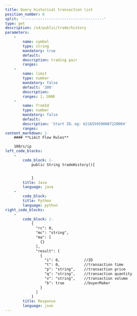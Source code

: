 ```yaml
---
title: Query historical transaction list
position_number: 6
split: '-------------------------------------'
type: get
description: /v4/public/trade/history
parameters:
    -
        name: symbol
        type: string
        mandatory: true
        default:
        description: trading pair
        ranges:
    -
        name: limit
        type: number
        mandatory: false
        default: '200'
        description:
        ranges: 1，1000
    -
        name: fromId
        type: number
        mandatory: false
        default:
        description: 'Start ID，eg: 6216559590087220004'
        ranges:
content_markdown: |-
    #### **Limit Flow Rules**

    100/s/ip
left_code_blocks:
    -
        code_block: |-
            public String tradeHistory(){


            }
        title: Java
        language: java
    -
        code_block:
        title: Python
        language: python
right_code_blocks:
    -
        code_block: |-
            {
              "rc": 0,
              "mc": "string",
              "ma": [
                {}
              ],
              "result": [
                {
                  "i": 0,           //ID
                  "t": 0,           //transaction time
                  "p": "string",    //transaction price
                  "q": "string",    //transaction quantity
                  "v": "string",    //transaction volume
                  "b": true         //buyerMaker
                }
              ]
            }
        title: Response
        language: json
---
```

